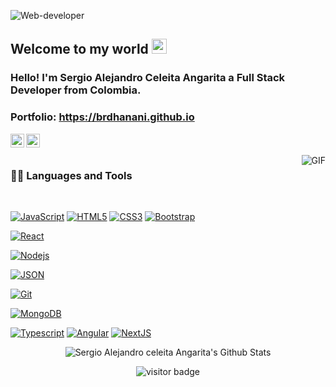 ![Web-developer](https://i.ibb.co/KmbphQ7/banner-github.png)
    
## Welcome to my world <img src="https://github.com/TheDudeThatCode/TheDudeThatCode/blob/master/Assets/Earth.gif" width="24px">

### Hello! I'm Sergio Alejandro Celeita Angarita a Full Stack Developer from Colombia.

### Portfolio: https://brdhanani.github.io


<a href="https://www.linkedin.com/in/sergioceleita-front-end">
  <img align="left" alt="Sergio Alejandro Celeita Angarita " width="22px" src="https://cdn.jsdelivr.net/npm/simple-icons@v3/icons/linkedin.svg" />
</a>

<a href="http://www.youtube.com/@sergioalejandroceleitaanga3449">
  <img align="left" alt="Sergio Alejandro Celeita Angarita" width="22px" src="https://cdn.jsdelivr.net/npm/simple-icons@v3/icons/youtube.svg" />
</a>

<br />
<br />

  <img align="right" alt="GIF" src="https://media.giphy.com/media/836HiJc7pgzy8iNXCn/giphy.gif" />
  
### 👨‍💻 Languages and Tools

<br />

[![JavaScript](https://img.shields.io/badge/-JavaScript-black?style=flat&logo=javascript&link=https://github.com/1946050613082)](https://github.com/1946050613082) 
[![HTML5](https://img.shields.io/badge/-HTML5-E34F26?style=flat&logo=html5&logoColor=white&link=https://github.com/1946050613082)](https://github.com/1946050613082) 
[![CSS3](https://img.shields.io/badge/-CSS3-1572B6?style=flat&logo=css3&link=https:https://github.com/1946050613082)](https:https://github.com/1946050613082) 
[![Bootstrap](https://img.shields.io/badge/-Bootstrap-563D7C?style=flat&logo=bootstrap&link=https://github.com/1946050613082)](https://github.com/1946050613082) 

[![React](https://img.shields.io/badge/-React-black?style=flat&logo=react&link=https://github.com/1946050613082)](https://github.com/1946050613082) 


[![Nodejs](https://img.shields.io/badge/-Nodejs-green?style=flat&logo=Node.js&link=https://github.com/1946050613082)](https://github.com/1946050613082) 

[![JSON](https://img.shields.io/badge/-json-02569B?style=flat&logo=json&link=https://github.com/1946050613082)](https://github.com/1946050613082)


[![Git](https://img.shields.io/badge/-Git-black?style=flat&logo=git&link=https://github.com/1946050613082)](https://github.com/1946050613082) 

[![MongoDB](https://img.shields.io/badge/-MongoDB-FCA121?style=flat&logo=mongodb&link=https://github.com/1946050613082)](https://github.com/1946050613082) 

[![Typescript](https://img.shields.io/badge/-TypeScript-white?style=flat&logo=typescript&link=https:https://github.com/1946050613082)](https://github.com/1946050613082)
[![Angular](https://img.shields.io/badge/-Angular-red?style=flat&logo=angular&link=https://github.com/1946050613082)](https://github.com/1946050613082) 
[![NextJS](https://img.shields.io/badge/-NextJS-black?style=flat&logo=nextjs&link=https://github.com/1946050613082)](https://github.com/1946050613082)


<p align='center'>
  <img align="center" src="https://github-readme-stats.vercel.app/api?username=brdhanani&show_icons=true&title_color=fff&icon_color=79ff97&text_color=efefef&bg_color=24292e" alt="Sergio Alejandro celeita Angarita's Github Stats">
</p>

<p align='center'>
  <img src="https://visitor-badge.glitch.me/badge?page_id=brdhanani.brdhanani" alt="visitor badge"/>
</p>


